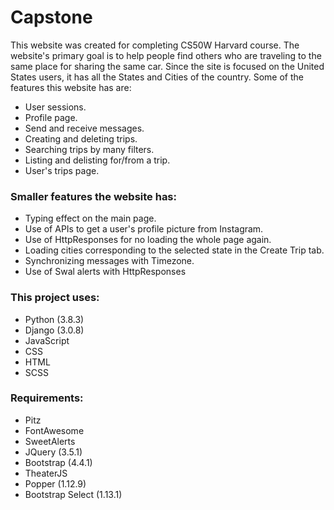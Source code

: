 # Capstone

This website was created for completing CS50W Harvard course. The website's primary goal is to help people find others who are traveling to the same place for sharing the same car. Since the site is focused on the United States users, it has all the States and Cities of the country. Some of the features this website has are:

- User sessions.
- Profile page.
- Send and receive messages.
- Creating and deleting trips.
- Searching trips by many filters.
- Listing and delisting for/from a trip.
- User's trips page.

### Smaller features the website has:

- Typing effect on the main page.
- Use of APIs to get a user's profile picture from Instagram.
- Use of HttpResponses for no loading the whole page again.
- Loading cities corresponding to the selected state in the Create Trip tab.
- Synchronizing messages with Timezone.
- Use of Swal alerts with HttpResponses

### This project uses:

- Python (3.8.3)
- Django (3.0.8)
- JavaScript
- CSS
- HTML
- SCSS

### Requirements:

- Pitz
- FontAwesome
- SweetAlerts
- JQuery (3.5.1)
- Bootstrap (4.4.1)
- TheaterJS
- Popper (1.12.9)
- Bootstrap Select (1.13.1)
